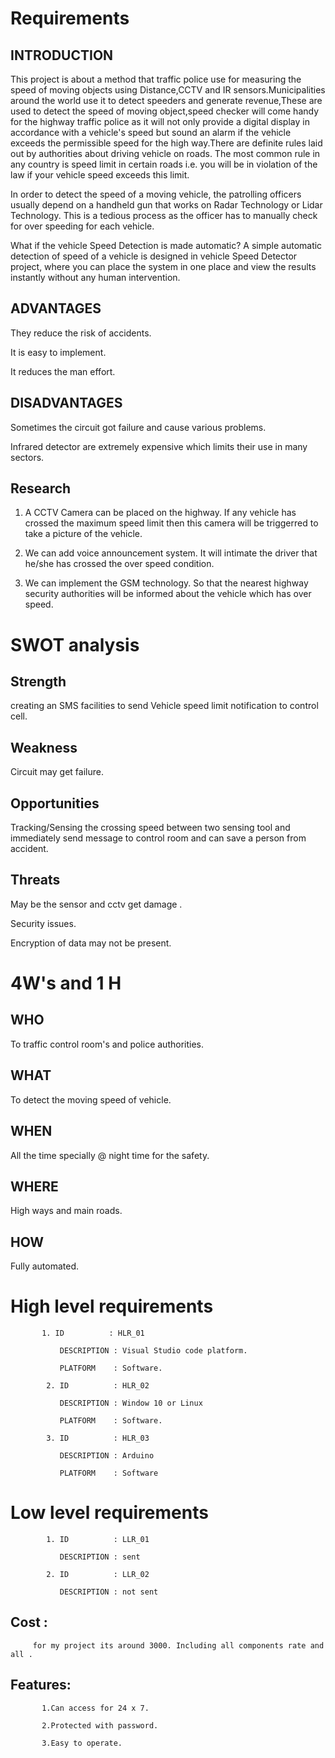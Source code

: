 # Requirements

## INTRODUCTION

This project is about a method that traffic police use for measuring the speed of moving objects using Distance,CCTV and IR sensors.Municipalities around the world use it to detect speeders and generate revenue,These are used to detect the speed of moving object,speed checker will come handy for the highway traffic police as it will not only provide a digital display in accordance with a vehicle's speed but sound an alarm if the vehicle exceeds the permissible speed for the high way.There are definite rules laid out by authorities about driving vehicle on roads. The most common rule in any country is speed limit in certain roads i.e. you will be in violation of the law if your vehicle speed exceeds this limit.

In order to detect the speed of a moving vehicle, the patrolling officers usually depend on a handheld gun that works on Radar Technology or Lidar Technology. This is a tedious process as the officer has to manually check for over speeding for each vehicle.

What if the vehicle Speed Detection is made automatic? A simple automatic detection of speed of a vehicle is designed in vehicle Speed Detector project, where you can place the system in one place and view the results instantly without any human intervention.

## ADVANTAGES

They reduce the risk of accidents.

It is easy to implement.

It reduces the man effort.

## DISADVANTAGES

Sometimes the circuit got failure and cause various problems.

Infrared detector are extremely expensive which limits their use in many sectors.

## Research

1. A CCTV Camera can be placed on the highway. If any vehicle has crossed the maximum speed limit then this camera will be triggerred to take a picture of the vehicle.

2. We can add voice announcement system. It will intimate the driver that he/she has crossed the over speed condition.

3. We can implement the GSM technology. So that the nearest highway security authorities will be informed about the vehicle which has over speed.

# SWOT analysis

## Strength

creating an SMS facilities to send Vehicle speed limit notification to control cell.

## Weakness

Circuit may get failure.

## Opportunities

Tracking/Sensing the crossing speed between two sensing tool and immediately send message to control room and can save a person from accident.

## Threats

May be the sensor and cctv get damage .

Security issues.

Encryption of data may not be present.

# 4W's and 1 H

## WHO

To traffic control room's and police authorities.

## WHAT

To detect the moving speed of vehicle.

## WHEN

All the time specially @ night time for the safety.

## WHERE

High ways and main roads.

## HOW

Fully automated.

# High level requirements

           1. ID          : HLR_01
            
               DESCRIPTION : Visual Studio code platform.
               
               PLATFORM    : Software.
               
            2. ID          : HLR_02
            
               DESCRIPTION : Window 10 or Linux
               
               PLATFORM    : Software.
               
            3. ID          : HLR_03
            
               DESCRIPTION : Arduino
               
               PLATFORM    : Software

# Low level requirements

            1. ID          : LLR_01
            
               DESCRIPTION : sent
               
            2. ID          : LLR_02
            
               DESCRIPTION : not sent

## Cost :

         for my project its around 3000. Including all components rate and all .

## Features:

           1.Can access for 24 x 7.

           2.Protected with password.

           3.Easy to operate.
